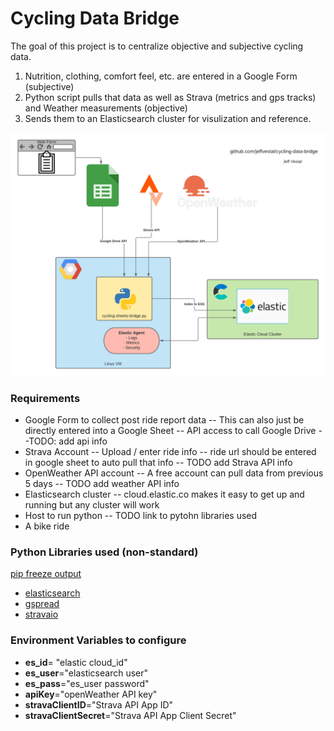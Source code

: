 # Cycling Data Bridge
The goal of this project is to centralize objective and subjective cycling data.
1. Nutrition, clothing, comfort feel, etc. are entered in a Google Form (subjective)
2. Python script pulls that data as well as Strava (metrics and gps tracks) and Weather measurements (objective)
3. Sends them to an Elasticsearch cluster for visulization and reference.

[![Data Flow Diagram](https://github.com/jeffvestal/cycling-data-bridge/raw/main/cycling%20report%20Diagram.png "Data Flow Diagram")](https://github.com/jeffvestal/cycling-report/raw/main/cycling%20report%20Diagram.png "Data Flow Diagram")

### Requirements
- Google Form to collect post ride report data
-- This can also just be directly entered into a Google Sheet
-- API access to call Google Drive
--TODO: add api info
- Strava Account
-- Upload / enter ride info 
-- ride url should be entered in google sheet to auto pull that info
-- TODO add Strava API info
- OpenWeather API account
-- A free account can pull data from previous 5 days
-- TODO add weather API info
- Elasticsearch cluster
-- cloud.elastic.co makes it easy to get up and running but any cluster will work
- Host to run python
-- TODO link to pytohn libraries used
- A bike ride

### Python Libraries used (non-standard)
[pip freeze output](https://raw.githubusercontent.com/jeffvestal/cycling-data-bridge/main/py_freeze.txt?token=AMWFQYHCRJMNSOZN5O2WU6K73TIGW "pip freeze output")
- [elasticsearch](https://pypi.org/project/elasticsearch7/ "elasticsearch")
- [gspread](https://pypi.org/project/gspread/ "gspread")
- [stravaio](https://pypi.org/project/stravaio/ "stravaio")


### Environment Variables to configure
- **es_id**= "elastic cloud_id"
- **es_user**="elasticsearch user"
- **es_pass**="es_user password"
- **apiKey**="openWeather API key"
- **stravaClientID**="Strava API App ID"
- **stravaClientSecret**="Strava API App Client Secret"




